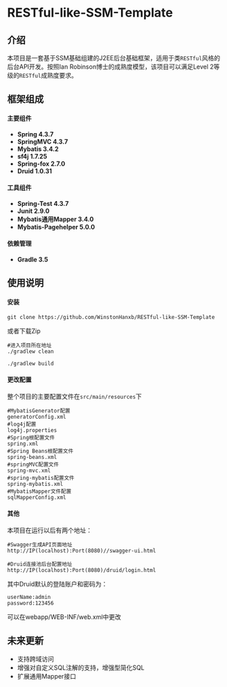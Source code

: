 # RESTful-like-SSM-Template

## 介绍
本项目是一套基于SSM基础组建的J2EE后台基础框架，适用于类`RESTful`风格的后台API开发。按照Ian Robinson博士的成熟度模型，该项目可以满足Level 2等级的`RESTful`成熟度要求。

## 框架组成
#### 主要组件
+ **Spring 4.3.7**
+ **SpringMVC 4.3.7**
+ **Mybatis 3.4.2**
+ **sf4j 1.7.25**
+ **Spring-fox 2.7.0**
+ **Druid 1.0.31**

#### 工具组件
+ **Spring-Test 4.3.7**
+ **Junit 2.9.0**
+ **Mybatis通用Mapper 3.4.0**
+ **Mybatis-Pagehelper 5.0.0**

#### 依赖管理
+ **Gradle 3.5**

## 使用说明
#### 安装
```$xslt
git clone https://github.com/WinstonHanxb/RESTful-like-SSM-Template
```
或者下载Zip
```$xslt
#进入项目所在地址
./gradlew clean

./gradlew build
```

#### 更改配置
整个项目的主要配置文件在`src/main/resources`下
```$xslt
#MybatisGenerator配置
generatorConfig.xml
#log4j配置
log4j.properties
#Spring根配置文件
spring.xml
#Spring Beans根配置文件
spring-beans.xml
#springMVC配置文件
spring-mvc.xml
#spring-mybatis配置文件
spring-mybatis.xml
#MybatisMapper文件配置
sqlMapperConfig.xml
```

#### 其他
本项目在运行以后有两个地址：
```apple js
#Swagger生成API页面地址
http://IP(localhost):Port(8080)//swagger-ui.html

#Druid连接池后台配置地址
http://IP(localhost):Port(8080)/druid/login.html
```
其中Druid默认的登陆账户和密码为：
```apple js
userName:admin
password:123456
```
可以在webapp/WEB-INF/web.xml中更改


## 未来更新
+ 支持跨域访问
+ 增强对自定义SQL注解的支持，增强型简化SQL
+ 扩展通用Mapper接口



